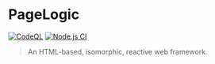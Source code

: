 # PageLogic

[![CodeQL](https://github.com/fcapolini/pagelogic/actions/workflows/codeql.yml/badge.svg)](https://github.com/fcapolini/pagelogic/actions/workflows/codeql.yml)
[![Node.js CI](https://github.com/fcapolini/pagelogic/actions/workflows/node.js.yml/badge.svg)](https://github.com/fcapolini/pagelogic/actions/workflows/node.js.yml)

> An HTML-based, isomorphic, reactive web framework.
